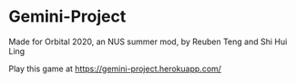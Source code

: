 # Gemini-Project

Made for Orbital 2020, an NUS summer mod, by Reuben Teng and Shi Hui Ling

Play this game at https://gemini-project.herokuapp.com/
